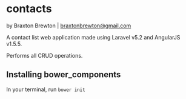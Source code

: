 # contacts
by Braxton Brewton | braxtonbrewton@gmail.com

A contact list web application made using Laravel v5.2 and AngularJS v1.5.5.

Performs all CRUD operations.

## Installing bower_components

In your terminal, run `bower init` 
